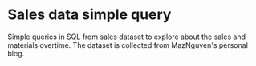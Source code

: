 # Sales data simple query
Simple queries in SQL from sales dataset to explore about the sales and materials overtime. The dataset is collected from MazNguyen's personal blog. 
